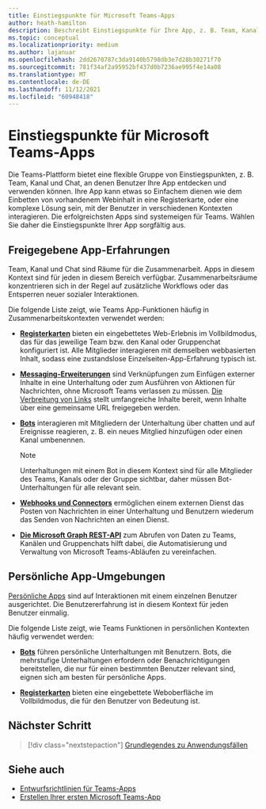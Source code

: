 ```yaml
---
title: Einstiegspunkte für Microsoft Teams-Apps
author: heath-hamilton
description: Beschreibt Einstiegspunkte für Ihre App, z. B. Team, Kanal und Chat in der persönlichen und freigegebenen App-Erfahrung.
ms.topic: conceptual
ms.localizationpriority: medium
ms.author: lajanuar
ms.openlocfilehash: 2dd2670787c3da9140b5798db3e7d28b30271f70
ms.sourcegitcommit: 781f34af2a95952bf437d0b7236ae995f4e14a08
ms.translationtype: MT
ms.contentlocale: de-DE
ms.lasthandoff: 11/12/2021
ms.locfileid: "60948418"
---
```

# <a name="entry-points-for-teams-apps"></a>Einstiegspunkte für Microsoft Teams-Apps

Die Teams-Plattform bietet eine flexible Gruppe von Einstiegspunkten, z. B. Team, Kanal und Chat, an denen Benutzer Ihre App entdecken und verwenden können. Ihre App kann etwas so Einfachem dienen wie dem Einbetten von vorhandenem Webinhalt in eine Registerkarte, oder eine komplexe Lösung sein, mit der Benutzer in verschiedenen Kontexten interagieren.
Die erfolgreichsten Apps sind systemeigen für Teams. Wählen Sie daher die Einstiegspunkte Ihrer App sorgfältig aus.

## <a name="shared-app-experiences"></a>Freigegebene App-Erfahrungen

Team, Kanal und Chat sind Räume für die Zusammenarbeit. Apps in diesem Kontext sind für jeden in diesem Bereich verfügbar. Zusammenarbeitsräume konzentrieren sich in der Regel auf zusätzliche Workflows oder das Entsperren neuer sozialer Interaktionen.

Die folgende Liste zeigt, wie Teams App-Funktionen häufig in Zusammenarbeitskontexten verwendet werden:

* [**Registerkarten**](~/tabs/what-are-tabs.md) bieten ein eingebettetes Web-Erlebnis im Vollbildmodus, das für das jeweilige Team bzw. den Kanal oder Gruppenchat konfiguriert ist. Alle Mitglieder interagieren mit demselben webbasierten Inhalt, sodass eine zustandslose Einzelseiten-App-Erfahrung typisch ist.

* [**Messaging-Erweiterungen**](~/messaging-extensions/what-are-messaging-extensions.md) sind Verknüpfungen zum Einfügen externer Inhalte in eine Unterhaltung oder zum Ausführen von Aktionen für Nachrichten, ohne Microsoft Teams verlassen zu müssen. [Die Verbreitung von Links](~/messaging-extensions/how-to/link-unfurling.md) stellt umfangreiche Inhalte bereit, wenn Inhalte über eine gemeinsame URL freigegeben werden.

* [**Bots**](~/bots/what-are-bots.md) interagieren mit Mitgliedern der Unterhaltung über chatten und auf Ereignisse reagieren, z. B. ein neues Mitglied hinzufügen oder einen Kanal umbenennen. 
   > [!NOTE]
   > Unterhaltungen mit einem Bot in diesem Kontext sind für alle Mitglieder des Teams, Kanals oder der Gruppe sichtbar, daher müssen Bot-Unterhaltungen für alle relevant sein.

* [**Webhooks und Connectors**](~/webhooks-and-connectors/what-are-webhooks-and-connectors.md) ermöglichen einem externen Dienst das Posten von Nachrichten in einer Unterhaltung und Benutzern wiederum das Senden von Nachrichten an einen Dienst.

* [**Die Microsoft Graph REST-API**](/graph/teams-concept-overview) zum Abrufen von Daten zu Teams, Kanälen und Gruppenchats hilft dabei, die Automatisierung und Verwaltung von Microsoft Teams-Abläufen zu vereinfachen.

## <a name="personal-app-experiences"></a>Persönliche App-Umgebungen

[Persönliche Apps](../concepts/design/personal-apps.md) sind auf Interaktionen mit einem einzelnen Benutzer ausgerichtet. Die Benutzererfahrung ist in diesem Kontext für jeden Benutzer einmalig.

Die folgende Liste zeigt, wie Teams Funktionen in persönlichen Kontexten häufig verwendet werden:

* [**Bots**](~/bots/what-are-bots.md) führen persönliche Unterhaltungen mit Benutzern. Bots, die mehrstufige Unterhaltungen erfordern oder Benachrichtigungen bereitstellen, die nur für einen bestimmten Benutzer relevant sind, eignen sich am besten für persönliche Apps.

* [**Registerkarten**](~/tabs/what-are-tabs.md) bieten eine eingebettete Weboberfläche im Vollbildmodus, die für den Benutzer von Bedeutung ist.

## <a name="next-step"></a>Nächster Schritt

> [!div class="nextstepaction"]
> [Grundlegendes zu Anwendungsfällen](../concepts/design/understand-use-cases.md)

## <a name="see-also"></a>Siehe auch

* [Entwurfsrichtlinien für Teams-Apps](../concepts/design/design-teams-app-overview.md) <br>
* [Erstellen Ihrer ersten Microsoft Teams-App](../build-your-first-app/build-first-app-overview.md)